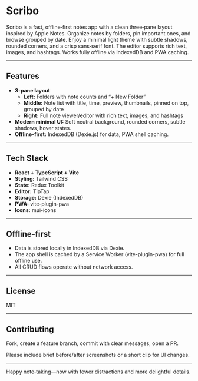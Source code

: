 # Scribo

Scribo is a fast, offline‑first notes app with a clean three‑pane layout inspired by Apple Notes. Organize notes by folders, pin important ones, and browse grouped by date. Enjoy a minimal light theme with subtle shadows, rounded corners, and a crisp sans‑serif font. The editor supports rich text, images, and hashtags. Works fully offline via IndexedDB and PWA caching.

---

## Features

- **3‑pane layout**
  - **Left:** Folders with note counts and “+ New Folder”
  - **Middle:** Note list with title, time, preview, thumbnails, pinned on top, grouped by date
  - **Right:** Full note viewer/editor with rich text, images, and hashtags
- **Modern minimal UI:** Soft neutral background, rounded corners, subtle shadows, hover states.
- **Offline‑first:** IndexedDB (Dexie.js) for data, PWA shell caching.

---

## Tech Stack

- **React + TypeScript + Vite**
- **Styling:** Tailwind CSS
- **State:** Redux Toolkit
- **Editor:** TipTap
- **Storage:** Dexie (IndexedDB)
- **PWA:** vite-plugin-pwa
- **Icons:** mui-icons

---

## Offline‑first

- Data is stored locally in IndexedDB via Dexie.
- The app shell is cached by a Service Worker (vite-plugin-pwa) for full offline use.
- All CRUD flows operate without network access.

---

## License

MIT

---

## Contributing

Fork, create a feature branch, commit with clear messages, open a PR.

Please include brief before/after screenshots or a short clip for UI changes.

---

Happy note‑taking—now with fewer distractions and more delightful details.
